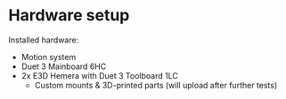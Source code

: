 # Hardware setup

Installed hardware:
* Motion system
* Duet 3 Mainboard 6HC
* 2x E3D Hemera with Duet 3 Toolboard 1LC
  * Custom mounts & 3D-printed parts (will upload after further tests)
